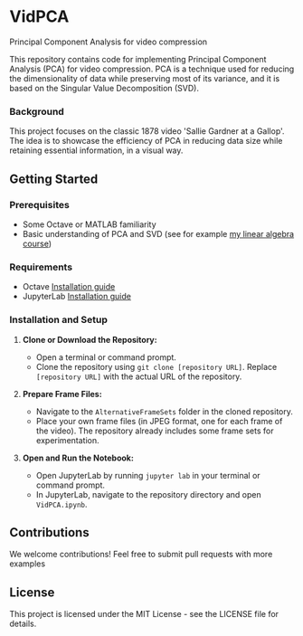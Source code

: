 # VidPCA
Principal Component Analysis for video compression

This repository contains code for implementing Principal Component Analysis (PCA) for video compression. PCA is a technique used for reducing the dimensionality of data while preserving most of its variance, and it is based on the Singular Value Decomposition (SVD).

### Background

This project focuses on the classic 1878 video 'Sallie Gardner at a Gallop'. The idea is to showcase the efficiency of PCA in reducing data size while retaining essential information, in a visual way.

## Getting Started

### Prerequisites

- Some Octave or MATLAB familiarity
- Basic understanding of PCA and SVD (see for example [my linear algebra course](https://www.math.columbia.edu/~martinez/teaching.html))

### Requirements

- Octave [Installation guide]([https://octave.org/](https://octave.org/download))
- JupyterLab [Installation guide]([https://jupyter.org/](https://jupyter.org/install))
  
### Installation and Setup
1. **Clone or Download the Repository:**
   - Open a terminal or command prompt.
   - Clone the repository using `git clone [repository URL]`. Replace `[repository URL]` with the actual URL of the repository.

2. **Prepare Frame Files:**
   - Navigate to the `AlternativeFrameSets` folder in the cloned repository.
   - Place your own frame files (in JPEG format, one for each frame of the video). The repository already includes some frame sets for experimentation.

3. **Open and Run the Notebook:**
   - Open JupyterLab by running `jupyter lab` in your terminal or command prompt.
   - In JupyterLab, navigate to the repository directory and open `VidPCA.ipynb`.

## Contributions

We welcome contributions! Feel free to submit pull requests with more examples

## License

This project is licensed under the MIT License - see the LICENSE file for details.
